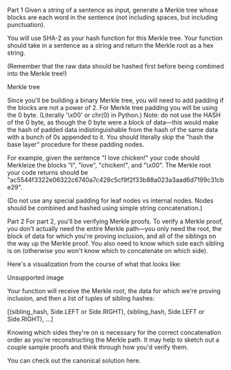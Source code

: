 Part 1
Given a string of a sentence as input, generate a Merkle tree whose blocks are each word in the sentence (not including spaces, but including punctuation).

You will use SHA-2 as your hash function for this Merkle tree. Your function should take in a sentence as a string and return the Merkle root as a hex string.

(Remember that the raw data should be hashed first before being combined into the Merkle tree!)

Merkle tree

Since you'll be building a binary Merkle tree, you will need to add padding if the blocks are not a power of 2. For Merkle tree padding you will be using the 0 byte. (Literally '\x00' or chr(0) in Python.) Note: do not use the HASH of the 0 byte, as though the 0 byte were a block of data—this would make the hash of padded data indistinguishable from the hash of the same data with a bunch of 0s appended to it. You should literally skip the "hash the base layer" procedure for these padding nodes.  

For example, given the sentence "I love chicken!" your code should Merkleize the blocks "I", "love", "chicken!", and "\x00". The Merkle root your code returns should be "ac5544f3322e06322c6740a7c428c5cf9f2f33b88a023a3aad6d7199c31cbe29".

(Do not use any special padding for leaf nodes vs internal nodes. Nodes should be combined and hashed using simple string concatenation.)

Part 2
For part 2, you'll be verifying Merkle proofs. To verify a Merkle proof, you don't actually need the entire Merkle path—you only need the root, the block of data for which you're proving inclusion, and all of the siblings on the way up the Merkle proof. You also need to know which side each sibling is on (otherwise you won't know which to concatenate on which side).

Here's a visualization from the course of what that looks like:

Unsupported image

Your function will receive the Merkle root, the data for which we're proving inclusion, and then a list of tuples of sibling hashes:

[(sibling_hash, Side.LEFT or Side.RIGHT), (sibling_hash, Side.LEFT or Side.RIGHT), ...]

Knowing which sides they're on is necessary for the correct concatenation order as you're reconstructing the Merkle path. It may help to sketch out a couple sample proofs and think through how you'd verify them.

You can check out the canonical solution here.